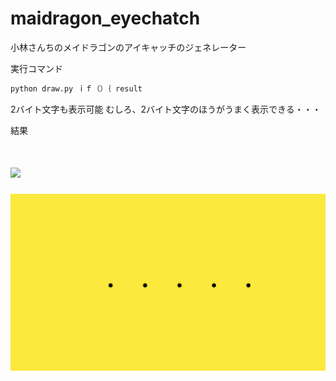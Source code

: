 # maidragon_eyechatch

小林さんちのメイドラゴンのアイキャッチのジェネレーター

実行コマンド
```bash
python draw.py ｉｆ（）｛ result
```

2バイト文字も表示可能
むしろ、2バイト文字のほうがうまく表示できる・・・

結果
# <img src=”https://github.com/salty-vanilla/maidragon_eyechatch/blob/master/result.gif” />
![my image](./result.gif)
